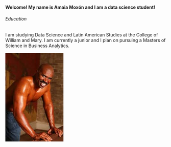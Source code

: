 #### Welcome! My name is Amaia Moxón and I am a data science student!

###### Education

I am studying Data Science and Latin American Studies at the College of William and Mary. I am currently a junior and I plan on pursuing a Masters of Science in Business Analytics.

![alt text](https://raw.githubusercontent.com/amaiamoxon/Moxon-portfolio/main/oiled%20steve.png "Here is a picture of an oiled-up sexy Steve Harvey")
